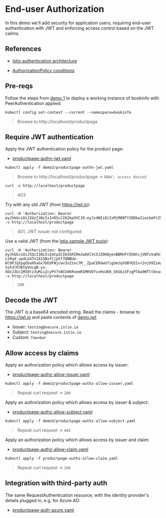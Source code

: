 # End-user Authorization

In this demo we'll add security for application users, requiring end-user authentication with JWT and enforcing access control based on the JWT calims.

## References

- [Istio authentication architecture](https://istio.io/latest/docs/concepts/security/#authentication-architecture)

- [AuthorizationPolicy conditions](https://istio.io/latest/docs/reference/config/security/conditions/)

## Pre-reqs

Follow the steps from [demo 1](../demo1/README.md) to deploy a working instance of bookinfo with PeerAuthentication applied.

```
kubectl config set-context --current --namespace=bookinfo
```

> Browse to http://localhost/productpage 

## Require JWT authentication

Apply the JWT authentication policy for the product page:

- [productpage-authn-jwt.yaml](productpage-authn-jwt.yaml)

```
kubectl apply -f demo3/productpage-authn-jwt.yaml
```

> Browse to http://localhost/productpage -> `RBAC: access denied`


``` 
curl -v http://localhost/productpage
```

> 403

Try with any old JWT (from https://jwt.io):

```
curl -H 'Authorization: Bearer eyJhbGciOiJIUzI1NiIsInR5cCI6IkpXVCJ9.eyJzdWIiOiIxMjM0NTY3ODkwIiwibmFtZSI6IkpvaG4gRG9lIiwiaWF0IjoxNTE2MjM5MDIyfQ.SflKxwRJSMeKKF2QT4fwpMeJf36POk6yJV_adQssw5c' -v http://localhost/productpage
```

> 401, JWT issuer not configured

Use a valid JWT (from the [Istio sample JWT tools](https://github.com/istio/istio/blob/master/security/tools/jwt/samples/README.md)):

```
curl -H 'Authorization: Bearer eyJhbGciOiJSUzI1NiIsImtpZCI6IkRIRmJwb0lVcXJZOHQyenBBMnFYZkNtcjVWTzVaRXI0UnpIVV8tZW52dlEiLCJ0eXAiOiJKV1QifQ.eyJleHAiOjQ2ODU5ODk3MDAsImZvbyI6ImJhciIsImlhdCI6MTUzMjM4OTcwMCwiaXNzIjoidGVzdGluZ0BzZWN1cmUuaXN0aW8uaW8iLCJzdWIiOiJ0ZXN0aW5nQHNlY3VyZS5pc3Rpby5pbyJ9.CfNnxWP2tcnR9q0vxyxweaF3ovQYHYZl82hAUsn21bwQd9zP7c-LS9qd_vpdLG4Tn1A15NxfCjp5f7QNBUo-KC9PJqYpgGbaXhaGx7bEdFWjcwv3nZzvc7M__ZpaCERdwU7igUmJqYGBYQ51vr2njU9ZimyKkfDe3axcyiBZde7G6dabliUosJvvKOPcKIWPccCgefSj_GNfwIip3-SsFdlR7BtbVUcqR-yv-XOxJ3Uc1MI0tz3uMiiZcyPV7sNCU4KRnemRIMHVOfuvHsU60_GhGbiSFzgPTAa9WTltbnarTbxudb_YEOx12JiwYToeX0DCPb43W1tzIBxgm8NxUg' -v http://localhost/productpage
```

> `200`

## Decode the JWT

The JWT is a base64 encoded string. Read the claims - browse to 
 https://jwt.io and paste contents of [demo.jwt](demo.jwt)

- Issuer: `testing@secure.istio.io`
- Subject: `testing@secure.istio.io`
- Custom: `foo=bar`

## Allow access by claims

Apply an authorization policy which allows access by issuer:

- [productpage-authz-allow-issuer.yaml](productpage-authz-allow-issuer.yaml)

```
kubectl apply -f demo3/productpage-authz-allow-issuer.yaml
```

> Repeat curl request -> `200`

Apply an authorization policy which allows access by issuer & subject:

- [productpage-authz-allow-subject.yaml](productpage-authz-allow-subject.yaml)

```
kubectl apply -f demo3/productpage-authz-allow-subject.yaml
```
> Repeat curl request -> `403`

Apply an authorization policy which allows access by issuer and claim:

- [productpage-authz-allow-claim.yaml](productpage-authz-allow-claim.yaml)

```
kubectl apply -f productpage-authz-allow-claim.yaml
```
> Repeat curl request -> `200`

## Integration with third-party auth

The same RequestAuthentication resource, with the identity provider's details plugged in, e.g. for Azure AD:

- [productpage-auth-azure.yaml](productpage-auth-azure.yaml)